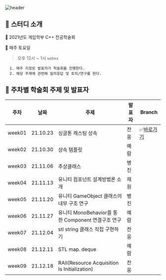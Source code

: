 ![header](https://capsule-render.vercel.app/api?type=waving&color=auto&height=250&section=header&text=21_CPP%Study&fontSize=80&animation=fadeIn&fontAlignY=38&desc=Hongik.Univ%GameSoftware%Major%Study&descAlignY=58&descAlign=64)





## 📆 스터디 소개

📌 2021년도 게임학부 C++ 전공학술회

📌 매주 토요일

> 오후 12시 ~ 1시 `webex`

      1. 매주 지정된 발표자가 학술회를 진행한다.
      2. 해당 주제에 관련해 질의응답 및 토의/연구를 한다.



## 📣 주차별 학술회 주제 및 발표자

| 주차   | 날짜     | 주제                                               | 발표자 | Branch                                                       |
| ------ | -------- | -------------------------------------------------- | ------ | ------------------------------------------------------------ |
| week01 | 21.10.23 | 싱글톤 캐스팅 상속                                 | 찬웅   | ✅[바로가기](https://github.com/CplusplusStudy/MajorStudy/tree/Week1) |
| week02 | 21.10.30 | 상속 템플릿                                        | 예람   |                                                              |
| week03 | 21.11.06 | 추상클래스                                         | 병진   |                                                              |
| week04 | 21.11.13 | 유니티 컴포넌트 설계방법론 소개                    | 채원   |                                                              |
| week05 | 21.11.20 | 유니티 GameObject 클래스의 내부 구조 연구          | 병진   |                                                              |
| week06 | 21.11.27 | 유니티 MonoBehavior를 통한 Component 연결구조 연구 | 예람   |                                                              |
| week07 | 21.12.04 | stl string 클래스 직접 구현하기                    | 찬웅   |                                                              |
| week08 | 21.12.11 | STL map. deque                                     | 예람   |                                                              |
| week09 | 21.12.18 | RAII(Resource Acquisition Is Initialization)       | 찬웅   |                                                              |



